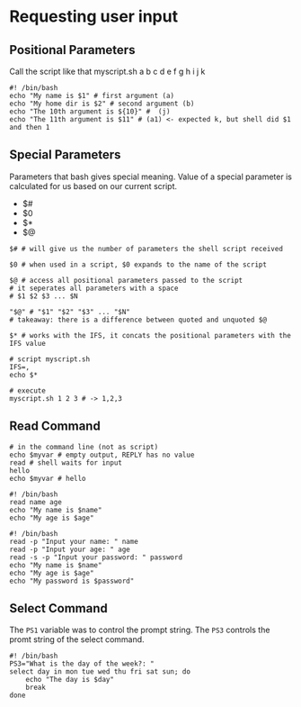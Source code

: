 # Requesting user input

## Positional Parameters

Call the script like that
myscript.sh a b c d e f g h i j k

```SHELL
#! /bin/bash
echo "My name is $1" # first argument (a)
echo "My home dir is $2" # second argument (b)
echo "The 10th argument is ${10}" #  (j)
echo "The 11th argument is $11" # (a1) <- expected k, but shell did $1 and then 1
```

## Special Parameters

Parameters that bash gives special meaning.
Value of a special parameter is calculated for us based on our current script.

- $#
- $0
- $*
- $@

```SHELL
$# # will give us the number of parameters the shell script received
```

```SHELL
$0 # when used in a script, $0 expands to the name of the script
```

```SHELL
$@ # access all positional parameters passed to the script
# it seperates all parameters with a space
# $1 $2 $3 ... $N

"$@" # "$1" "$2" "$3" ... "$N"
# takeaway: there is a difference between quoted and unquoted $@
```

```SHELL
$* # works with the IFS, it concats the positional parameters with the IFS value

# script myscript.sh
IFS=,
echo $*

# execute
myscript.sh 1 2 3 # -> 1,2,3
```

## Read Command

```SHELL
# in the command line (not as script)
echo $myvar # empty output, REPLY has no value
read # shell waits for input
hello
echo $myvar # hello
```

```SHELL
#! /bin/bash
read name age
echo "My name is $name"
echo "My age is $age"
```

```SHELL
#! /bin/bash
read -p "Input your name: " name 
read -p "Input your age: " age 
read -s -p "Input your password: " password 
echo "My name is $name"
echo "My age is $age"
echo "My password is $password"
```

## Select Command

The `PS1` variable was to control the prompt string. The `PS3` controls the promt string of the select command.

```SHELL
#! /bin/bash
PS3="What is the day of the week?: "
select day in mon tue wed thu fri sat sun; do
    echo "The day is $day"
    break
done
```
